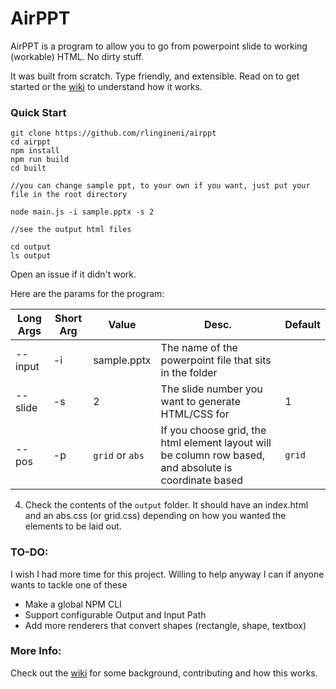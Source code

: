 # AirPPT

AirPPT is a program to allow you to go from powerpoint slide to working (workable) HTML. No dirty stuff.

It was built from scratch. Type friendly, and extensible. Read on to get started or the [wiki](https://github.com/rlingineni/airppt/wiki) to understand how it works.

### Quick Start

```
git clone https://github.com/rlingineni/airppt
cd airppt
npm install
npm run build
cd built

//you can change sample ppt, to your own if you want, just put your file in the root directory

node main.js -i sample.pptx -s 2

//see the output html files

cd output
ls output

```

Open an issue if it didn't work.

Here are the params for the program:

| Long Args |   Short Arg          |      Value      | Desc.                                                                                                  | Default |
| ---------------- | --------|-------------| ------------------------------------------------------------------------------------------------------ | ------- |
| --input| -i    |   sample.pptx   | The name of the powerpoint file that sits in the folder                                                |
| --slide |-s    |        2        | The slide number you want to generate HTML/CSS for                                                     | 1       |
| --pos| -p | `grid` or `abs` | If you choose grid, the html element layout will be column row based, and absolute is coordinate based | `grid`  |

4. Check the contents of the `output` folder. It should have an index.html and an abs.css (or grid.css) depending on how you wanted the elements to be laid out.


### TO-DO:

I wish I had more time for this project. Willing to help anyway I can if anyone wants to tackle one of these

- Make a global NPM CLI
- Support configurable Output and Input Path
- Add more renderers that convert shapes (rectangle, shape, textbox)

### More Info:

Check out the [wiki](https://github.com/rlingineni/airppt/wiki) for some background, contributing and how this works.
